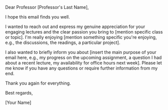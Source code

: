 Dear Professor [Professor's Last Name],

I hope this email finds you well.

I wanted to reach out and express my genuine appreciation for your engaging lectures and the clear passion you bring to [mention specific class or topic]. I'm really enjoying [mention something specific you're enjoying, e.g., the discussions, the readings, a particular project].

I also wanted to briefly inform you about [insert the main purpose of your email here, e.g., my progress on the upcoming assignment, a question I had about a recent lecture, my availability for office hours next week]. Please let me know if you have any questions or require further information from my end.

Thank you again for everything.

Best regards,

[Your Name]